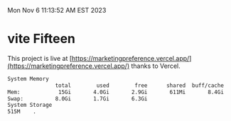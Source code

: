 Mon Nov  6 11:13:52 AM EST 2023

# vite Fifteen


This project is live at [https://marketingpreference.vercel.app/](https://marketingpreference.vercel.app/) thanks to Vercel.

```bash
System Memory
               total        used        free      shared  buff/cache   available
Mem:            15Gi       4.0Gi       2.9Gi       611Mi       8.4Gi        10Gi
Swap:          8.0Gi       1.7Gi       6.3Gi
System Storage
515M	.
```
